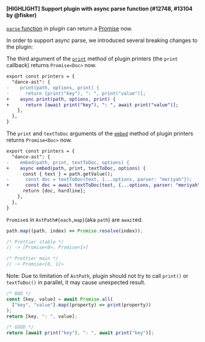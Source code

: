 #### [HIGHLIGHT] Support plugin with async parse function (#12748, #13104 by @fisker)

[`parse` function](https://prettier.io/docs/en/plugins.html#parsers) in plugin can return a [Promise](https://developer.mozilla.org/en-US/docs/Web/JavaScript/Reference/Global_Objects/Promise) now.

In order to support async parse, we introduced several breaking changes to the plugin:

The third argument of the [`print`](https://prettier.io/docs/en/plugins.html#print) method of plugin printers (the `print` callback) returns `Promise<Doc>` now.

```diff
export const printers = {
  "dance-ast": {
-    print(path, options, print) {
-      return [print("key"), ": ", print("value")];
+    async print(path, options, print) {
+      return [await print("key"), ": ", await print("value")];
    },
  },
}
```

The `print` and `textToDoc` arguments of the [`embed`](https://prettier.io/docs/en/plugins.html#optional-embed) method of plugin printers returns `Promise<Doc>` now.

```diff
export const printers = {
  "dance-ast": {
-    embed(path, print, textToDoc, options) {
+    async embed(path, print, textToDoc, options) {
      const { text } = path.getValue();
-      const doc = textToDoc(text, {...options, parser: "meriyah"});
+      const doc = await textToDoc(text, {...options, parser: "meriyah"});
      return [doc, hardline];
    },
  },
}
```

`Promise`s in `AstPath#{each,map}`(aka `path`) are `await`ed.

```js
path.map((path, index) => Promise.resolve(index));

/* Prettier stable */
// -> [Promise<0>, Promise<1>]

/* Prettier main */
// -> Promise<[0, 1]>
```

Note: Due to limitation of `AstPath`, plugin should not try to call `print()` or `textToDoc()` in parallel, it may cause unexpected result.

```js
/* BAD */
const [key, value] = await Promise.all(
  ["key", "value"].map((property) => print(property))
);
return [key, ": ", value];

/* GOOD */
return [await print("key"), ": ", await print("key")];
```
